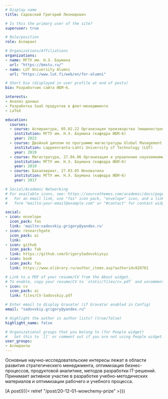 ```yaml
---
# Display name
title: Садовский Григорий Леонидович

# Is this the primary user of the site?
superuser: true

# Role/position
role: Аспирант

# Organizations/Affiliations
organizations:
- name: МГТУ им. Н.Э. Баумана
  url: "https://bmstu.ru/"
- name: LUT University Alumni
  url: "https://www.lut.fi/web/en/for-alumni"

# Short bio (displayed in user profile at end of posts)
bio: Разработчик сайта ИБМ-6.

interests:
- Анализ данных
- Разработка SaaS продуктов в флит-менеджменте
- LaTeX

education:
  courses:
  - course: Аспирантура, 05.02.22 Организация производства (машиностроение)
    institution: МГТУ им. Н.Э. Баумана (кафедра ИБМ-6)
    year: 2023
  - course: Двойной диплом по программе магистратуры Global Management of Innovation and Technology (GMIT)
    institution: Lappeenranta-Lahti University of Technology (LUT)
    year: 2019
  - course: Магистратура, 27.04.06 Организация и управление наукоемкими производствами
    institution: МГТУ им. Н.Э. Баумана (кафедра ИБМ-6)
    year: 2019
  - course: Бакалавриат, 27.03.05 Инноватика
    institution: МГТУ им. Н.Э. Баумана (кафедра ИБМ-6)
    year: 2017

# Social/Academic Networking
# For available icons, see: https://sourcethemes.com/academic/docs/page-builder/#icons
#   For an email link, use "fas" icon pack, "envelope" icon, and a link in the
#   form "mailto:your-email@example.com" or "#contact" for contact widget.

social:
- icon: envelope
  icon_pack: fas
  link: 'mailto:sadovskiy.grigory@yandex.ru'
- icon: researchgate
  icon_pack: ai
  link: 
- icon: github
  icon_pack: fab
  link: https://github.com/GrigorySadovskiyxyz
- icon: book
  icon_pack: fas
  link: https://www.elibrary.ru/author_items.asp?authorid=920701

# Link to a PDF of your resume/CV from the About widget.
# To enable, copy your resume/CV to `static/files/cv.pdf` and uncomment the lines below.
- icon: cv
  icon_pack: ai
  link: files/CV-Sadovskiy.pdf

# Enter email to display Gravatar (if Gravatar enabled in Config)
email: "sadovskiy.grigory@yandex.ru"

# Highlight the author in author lists? (true/false)
highlight_name: false

# Organizational groups that you belong to (for People widget)
#   Set this to `[]` or comment out if you are not using People widget.
user_groups:
- Аспиранты
---
```


Основные научно-исследовательские интересы лежат в области развития cтратегическего менеджмента, оптимизация бизнес-процессов, продуктовой аналитике, методов разработки IT-решений. Принимает активное участие в разработке учебно-методических материалов и оптимизации рабочего и учебного процесса.

[A post]({{< relref "/post/20-12-01-wowchemy-prize" >}})
